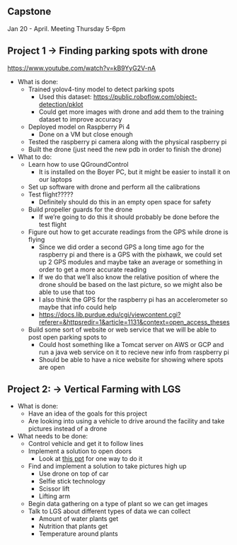 ## Capstone
Jan 20 - April.
Meeting Thursday 5-6pm

## Project 1 → Finding parking spots with drone
https://www.youtube.com/watch?v=kB9YyG2V-nA
- What is done:  
    - Trained yolov4-tiny model to detect parking spots  
        - Used this dataset: https://public.roboflow.com/object-detection/pklot   
        - Could get more images with drone and add them to the training dataset to improve accuracy
    - Deployed model on Raspberry Pi 4
        - Done on a VM but close enough
    - Tested the raspberry pi camera along with the physical raspberry pi
    - Built the drone (just need the new pdb in order to finish the drone)
- What to do:  
    - Learn how to use QGroundControl  
        - It is installed on the Boyer PC, but it might be easier to install it on our laptops  
    - Set up software with drone and perform all the calibrations
    - Test flight?????
        - Definitely should do this in an empty open space for safety
    - Build propeller guards for the drone
         - If we’re going to do this it should probably be done before the test flight
    - Figure out how to get accurate readings from the GPS while drone is flying
        - Since we did order a second GPS a long time ago for the raspberry pi and there is a GPS with the pixhawk, we could set up 2 GPS modules and maybe take an average or something in order to get a more accurate reading
        - If we do that we’ll also know the relative position of where the drone should be based on the last picture, so we might also be able to use that too
        - I also think the GPS for the raspberry pi has an accelerometer so maybe that info could help
        - https://docs.lib.purdue.edu/cgi/viewcontent.cgi?referer=&httpsredir=1&article=1131&context=open_access_theses
    - Build some sort of website or web service that we will be able to post open parking spots to
        - Could host something like a Tomcat server on AWS or GCP and run a java web service on it to recieve new info from raspberry pi 
        - Should be able to have a nice website for showing where spots are open

## Project 2: → Vertical Farming with LGS
- What is done:
    - Have an idea of the goals for this project 
    - Are looking into using a vehicle to drive around the facility and take pictures instead of a drone
- What needs to be done:
    - Control vehicle and get it to follow lines
    - Implement a solution to open doors
        - Look at [this ppt](opening-doors.pptx) for one way to do it
    - Find and implement a solution to take pictures high up
        - Use drone on top of car
        - Selfie stick technology
        - Scissor lift
        - Lifting arm
    - Begin data gathering on a type of plant so we can get images
    - Talk to LGS about different types of data we can collect
        - Amount of water plants get
        - Nutrition that plants get
        - Temperature around plants


    

